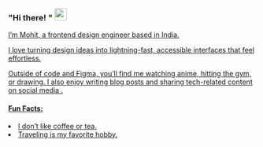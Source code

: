 <h3> "Hi there! "
<animated-image data-catalyst="" style="width: 25px;">
  <a target="_blank" rel="noopener noreferrer nofollow" href="https://camo.githubusercontent.com/d04509037f646eab5c2d6d130574ef059fa8eef92e45a139a827a8d06e9d5042/68747470733a2f2f656d6f6a69732e736c61636b6d6f6a69732e636f6d2f656d6f6a69732f696d616765732f313533363335313037352f343539342f626c6f622d776176652e676966" data-target="animated-image.originalLink"><img src="https://camo.githubusercontent.com/d04509037f646eab5c2d6d130574ef059fa8eef92e45a139a827a8d06e9d5042/68747470733a2f2f656d6f6a69732e736c61636b6d6f6a69732e636f6d2f656d6f6a69732f696d616765732f313533363335313037352f343539342f626c6f622d776176652e676966" data-canonical-src="https://emojis.slackmojis.com/emojis/images/1536351075/4594/blob-wave.gif" style="width:25px; max-width: 100%;display: inline-block;" data-target="animated-image.originalImage"></a>
      <span class="AnimatedImagePlayer" data-target="animated-image.player" hidden="">
        <a data-target="animated-image.replacedLink" class="AnimatedImagePlayer-images" href="https://camo.githubusercontent.com/d04509037f646eab5c2d6d130574ef059fa8eef92e45a139a827a8d06e9d5042/68747470733a2f2f656d6f6a69732e736c61636b6d6f6a69732e636f6d2f656d6f6a69732f696d616765732f313533363335313037352f343539342f626c6f622d776176652e676966" target="_blank">
      </animated-image>
      </h3> 
<p>I’m Mohit, a frontend design engineer based in India.</p>
<p>I love turning design ideas into lightning-fast, accessible interfaces that feel effortless.
</p>
<p>Outside of code and Figma, you’ll find me watching anime, hitting the gym, or drawing. I also enjoy writing <link> blog posts </link>and sharing tech-related content on social media .</p>

<h4> Fun Facts: </h4>
<ui>
  <li>
    I don’t like coffee or tea.
  </li>
  <li>
    Traveling is my favorite hobby.
  </li>
</ui>



